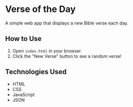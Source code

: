 # Verse of the Day

A simple web app that displays a new Bible verse each day.

## How to Use

1. Open `index.html` in your browser.
2. Click the "New Verse" button to see a random verse!

## Technologies Used

- HTML
- CSS
- JavaScript
- JSON
